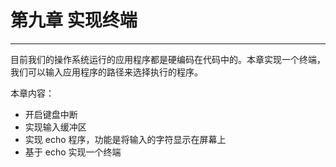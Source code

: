 # 第九章 实现终端

----

目前我们的操作系统运行的应用程序都是硬编码在代码中的。本章实现一个终端，我们可以输入应用程序的路径来选择执行的程序。

本章内容：

- 开启键盘中断
- 实现输入缓冲区
- 实现 echo 程序，功能是将输入的字符显示在屏幕上
- 基于 echo 实现一个终端